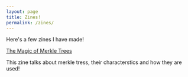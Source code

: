 ```yaml
---
layout: page
title: Zines!
permalink: /zines/
---
```


Here's a few zines I have made!

[The Magic of Merkle Trees](/docs/merkel_trees.pdf)

This zine talks about merkle tress, their characterstics and how they are used!
